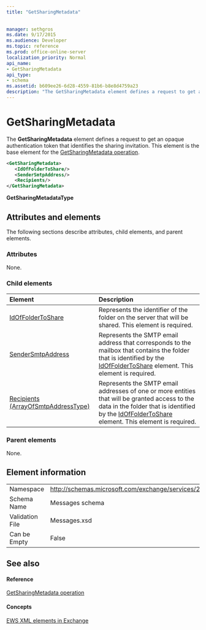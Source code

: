 ```yaml
---
title: "GetSharingMetadata"
 
 
manager: sethgros
ms.date: 9/17/2015
ms.audience: Developer
ms.topic: reference
ms.prod: office-online-server
localization_priority: Normal
api_name:
- GetSharingMetadata
api_type:
- schema
ms.assetid: b609ee26-6d28-4559-81b6-b8e8d4759a23
description: "The GetSharingMetadata element defines a request to get an opaque authentication token that identifies the sharing invitation. This element is the base element for the GetSharingMetadata operation."
---
```


# GetSharingMetadata

The **GetSharingMetadata** element defines a request to get an opaque authentication token that identifies the sharing invitation. This element is the base element for the [GetSharingMetadata operation](getsharingmetadata-operation.md).
  
```XML
<GetSharingMetadata>
   <IdOfFolderToShare/>
   <SenderSmtpAddress/>
   <Recipients/>
</GetSharingMetadata>
```

 **GetSharingMetadataType**
## Attributes and elements

The following sections describe attributes, child elements, and parent elements.
  
### Attributes

None.
  
### Child elements

|**Element**|**Description**|
|:-----|:-----|
|[IdOfFolderToShare](idoffoldertoshare.md) <br/> |Represents the identifier of the folder on the server that will be shared. This element is required.  <br/> |
|[SenderSmtpAddress](sendersmtpaddress.md) <br/> |Represents the SMTP email address that corresponds to the mailbox that contains the folder that is identified by the [IdOfFolderToShare](idoffoldertoshare.md) element. This element is required.  <br/> |
|[Recipients (ArrayOfSmtpAddressType)](recipients-arrayofsmtpaddresstype.md) <br/> |Represents the SMTP email addresses of one or more entities that will be granted access to the data in the folder that is identified by the [IdOfFolderToShare](idoffoldertoshare.md) element. This element is required.  <br/> |
   
### Parent elements

None.
  
## Element information

|||
|:-----|:-----|
|Namespace  <br/> |http://schemas.microsoft.com/exchange/services/2006/messages  <br/> |
|Schema Name  <br/> |Messages schema  <br/> |
|Validation File  <br/> |Messages.xsd  <br/> |
|Can be Empty  <br/> |False  <br/> |
   
## See also

#### Reference

[GetSharingMetadata operation](getsharingmetadata-operation.md)
#### Concepts

[EWS XML elements in Exchange](ews-xml-elements-in-exchange.md)

